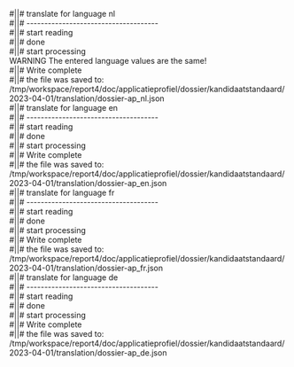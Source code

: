 #||# translate for language nl  
#||# -------------------------------------  
#||# start reading  
#||# done  
#||# start processing  
WARNING The entered language values are the same!  
#||# Write complete  
#||# the file was saved to: /tmp/workspace/report4/doc/applicatieprofiel/dossier/kandidaatstandaard/2023-04-01/translation/dossier-ap_nl.json  
#||# translate for language en  
#||# -------------------------------------  
#||# start reading  
#||# done  
#||# start processing  
#||# Write complete  
#||# the file was saved to: /tmp/workspace/report4/doc/applicatieprofiel/dossier/kandidaatstandaard/2023-04-01/translation/dossier-ap_en.json  
#||# translate for language fr  
#||# -------------------------------------  
#||# start reading  
#||# done  
#||# start processing  
#||# Write complete  
#||# the file was saved to: /tmp/workspace/report4/doc/applicatieprofiel/dossier/kandidaatstandaard/2023-04-01/translation/dossier-ap_fr.json  
#||# translate for language de  
#||# -------------------------------------  
#||# start reading  
#||# done  
#||# start processing  
#||# Write complete  
#||# the file was saved to: /tmp/workspace/report4/doc/applicatieprofiel/dossier/kandidaatstandaard/2023-04-01/translation/dossier-ap_de.json  
